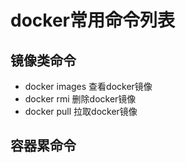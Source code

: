 # docker常用命令列表
## 镜像类命令
- docker images 查看docker镜像
- docker rmi 删除docker镜像
- docker pull 拉取docker镜像
## 容器累命令
